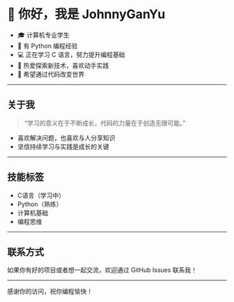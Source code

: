 # 👋 你好，我是 JohnnyGanYu

- 🎓 计算机专业学生
- 🐍 有 Python 编程经验
- 💻 正在学习 C 语言，努力提升编程基础
- 🌱 热爱探索新技术，喜欢动手实践
- 🚀 希望通过代码改变世界

---

## 关于我

> “学习的意义在于不断成长，代码的力量在于创造无限可能。”

- 喜欢解决问题，也喜欢与人分享知识
- 坚信持续学习与实践是成长的关键

---

## 技能标签

- C语言（学习中）
- Python（熟练）
- 计算机基础
- 编程思维

---

## 联系方式

如果你有好的项目或者想一起交流，欢迎通过 GitHub Issues 联系我！

---

感谢你的访问，祝你编程愉快！